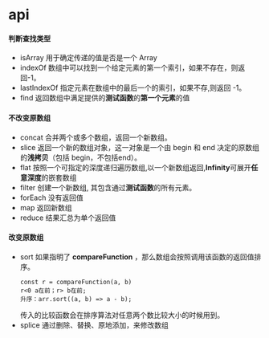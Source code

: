 # api
#### 判断查找类型
- isArray
  用于确定传递的值是否是一个 Array
- indexOf
  数组中可以找到一个给定元素的第一个索引，如果不存在，则返回-1。
- lastIndexOf
  指定元素在数组中的最后一个的索引，如果不存,则返回 -1。  
- find
  返回数组中满足提供的**测试函数**的**第一个元素**的值
#### 不改变原数组  
- concat 
  合并两个或多个数组，返回一个新数组。
- slice
  返回一个新的数组对象，这一对象是一个由 begin 和 end 决定的原数组的**浅拷贝**（包括 begin，不包括end）。
- flat
  按照一个可指定的深度递归遍历数组,以一个新数组返回,**Infinity**可展开**任意深度**的嵌套数组  
- filter
  创建一个新数组, 其包含通过**测试函数**的所有元素。  
- forEach
  没有返回值
- map
  返回新数组
- reduce
  结果汇总为单个返回值 
#### 改变原数组  
- sort 
  如果指明了 **compareFunction** ，那么数组会按照调用该函数的返回值排序。
  ```
  const r = compareFunction(a, b)
  r<0 a在前；r> b在前;
  升序：arr.sort((a, b) => a - b);
  ```
  传入的比较函数会在排序算法对任意两个数比较大小的时候用到。
- splice 
  通过删除、替换、原地添加，来修改数组
  